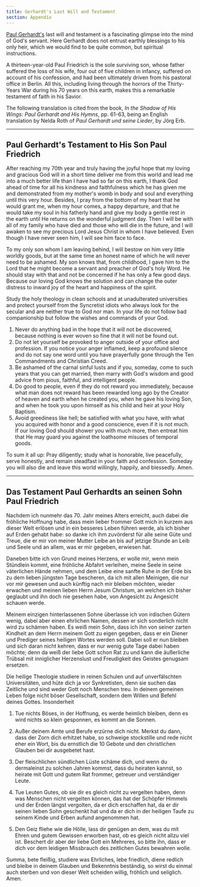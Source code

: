 ```yaml
---
title: Gerhardt's Last Will and Testament
section: Appendix
---
```


[Paul Gerhardt's](/authors/gerhardt) last will and testament is a fascinating glimpse into the mind of God's servant. Here Gerhardt does not entrust earthly blessings to his only heir, which we would find to be quite common, but spiritual instructions. 

A thirteen-year-old Paul Friedrich is the sole surviving son, whose father suffered the loss of his wife, four out of five children in infancy, suffered on account of his confession, and had been ultimately driven from his pastoral office in Berlin. All this, including living through the horrors of the Thirty-Years War during his 70 years on this earth, makes this a remarkable testament of faith in his Savior.

The following translation is cited from the book, *In the Shadow of His Wings: Paul Gerhardt and His Hymns*, pp. 61-63, being an English translation by Nelda Roth of *Paul Gerhardt und seine Lieder*, by Jörg Erb.

---

## Paul Gerhardt's Testament to His Son Paul Friedrich

After reaching my 70th year and truly having the joyful hope that my loving and gracious God will in a short time deliver me from this world and lead me into a much better life than I have had so far on this earth, I thank God ahead of time for all his kindness and faithfulness which he has given me and demonstrated from my mother's womb in body and soul and everything until this very hour. Besides, I pray from the bottom of my heart that he would grant me, when my hour comes, a happy departure, and that he would take my soul in his fatherly hand and give my body a gentle rest in the earth until He returns on the wonderful judgment day. Then I will be with all of my family who have died and those who will die in the future, and I will awaken to see my precious Lord Jesus Christ in whom I have believed. Even though I have never seen him, I will see him face to face.

To my only son whom I am leaving behind, I will bestow on him very little worldly goods, but at the same time an honest name of which he will never need to be ashamed. My son knows that, from childhood, I gave him to the Lord that he might become a servant and preacher of God's holy Word. He should stay with that and not be concerned if he has only a few good days. Because our loving God knows the solution and can change the outer distress to inward joy of the heart and happiness of the spirit.

Study the holy theology in clean schools and at unadulterated universities and protect yourself from the Syncretist idiots who always look for the secular and are neither true to God nor man. In your life do not follow bad companionship but follow the wishes and commands of your God.

1. Never do anything bad in the hope that it will not be discovered, because nothing is ever woven so fine that it will not be found out. 
2. Do not let yourself be provoked to anger outside of your office and profession. If you notice your anger inflamed, keep a profound silence and do not say one word until you have prayerfully gone through the Ten Commandments and Christian Creed. 
3. Be ashamed of the carnal sinful lusts and if you, someday, come to such years that you can get married, then marry with God's wisdom and good advice from pious, faithful, and intelligent people. 
4. Do good to people, even if they do not reward you immediately, because what man does not reward has been rewarded long ago by the Creator of heaven and earth when he created you, when he gave his loving Son, and when he took you upon himself as his child and heir at your Holy Baptism. 
5. Avoid greediness like hell; be satisfied with what you have, with what you acquired with honor and a good conscience, even if it is not much. If our loving God should shower you with much more, then entreat him that He may guard you against the loathsome misuses of temporal goods. 

To sum it all up: Pray diligently; study what is honorable, live peacefully, serve honestly, and remain steadfast in your faith and confession. Someday you will also die and leave this world willingly, happily, and blessedly. Amen.

---

## Das Testament Paul Gerhardts an seinen Sohn Paul Friedrich

Nachdem ich nunmehr das 70. Jahr meines Alters erreicht, auch dabei die fröhliche Hoffnung habe, dass mein lieber frommer Gott mich in kurzem aus dieser Welt erlösen und in ein besseres Leben führen werde, als ich bisher auf Erden gehabt habe: so danke ich ihm zuvörderst für alle seine Güte und Treue, die er mir von meiner Mutter Leibe an bis auf jetzige Stunde an Leib und Seele und an allem, was er mir gegeben, erwiesen hat.

Daneben bitte ich von Grund meines Herzens, er wolle mir, wenn mein Stündlein kommt, eine fröhliche Abfahrt verleihen, meine Seele in seine väterlichen Hände nehmen, und dem Leibe eine sanfte Ruhe in der Erde bis zu dem lieben jüngsten Tage bescheren, da ich mit allen Meinigen, die nur vor mir gewesen und auch künftig nach mir bleiben möchten, wieder erwachen und meinen lieben Herrn Jesum Christum, an welchen ich bisher geglaubt und ihn doch nie gesehen habe, von Angesicht zu Angesicht schauen werde.

Meinem einzigen hinterlassenen Sohne überlasse ich von irdischen Gütern wenig, dabei aber einen ehrlichen Namen, dessen er sich sonderlich nicht wird zu schämen haben. Es weiß mein Sohn, dass ich ihn von seiner zarten Kindheit an dem Herrn meinem Gott zu eigen gegeben, dass er ein Diener und Prediger seines heiligen Wortes werden soll. Dabei soll er nun bleiben und sich daran nicht kehren, dass er nur wenig gute Tage dabei haben möchte; denn da weiß der liebe Gott schon Rat zu und kann die äußerliche Trübsal mit inniglicher Herzenslust und Freudigkeit des Geistes genugsam ersetzen.

Die heilige Theologie studiere in reinen Schulen und auf unverfälschten Universitäten, und hüte dich ja vor Synkretisten, denn sie suchen das Zeitliche und sind weder Gott noch Menschen treu. In deinem gemeinen Leben folge nicht böser Gesellschaft, sondern dem Willen und Befehl deines Gottes. Insonderheit

1. Tue nichts Böses, in der Hoffnung, es werde heimlich bleiben, denn es wird nichts so klein gesponnen, es kommt an die Sonnen.

2. Außer deinem Amte und Berufe erzürne dich nicht. Merkst du dann, dass der Zorn dich erhitzet habe, so schweige stockstille und rede nicht eher ein Wort, bis du ernstlich die 10 Gebote und den christlichen Glauben bei dir ausgebetet hast.

3. Der fleischlichen sündlichen Lüste schäme dich, und wenn du dermaleinst zu solchen Jahren kommst, dass du heiraten kannst, so heirate mit Gott und gutem Rat frommer, getreuer und verständiger Leute.

4. Tue Leuten Gutes, ob sie dir es gleich nicht zu vergelten haben, denn was Menschen nicht vergelten können, das hat der Schöpfer Himmels und der Erden längst vergolten, da er dich erschaffen hat, da er dir seinen lieben Sohn geschenkt hat und da er dich in der heiligen Taufe zu seinem Kinde und Erben aufund angenommen hat.

5. Den Geiz fliehe wie die Hölle, lass dir genügen an dem, was du mit Ehren und gutem Gewissen erworben hast, ob es gleich nicht allzu viel ist. Beschert dir aber der liebe Gott ein Mehreres, so bitte ihn, dass er dich vor dem leidigen Missbrauch des zeitlichen Gutes bewahren wolle.

Summa, bete fleißig, studiere was Ehrliches, lebe friedlich, diene redlich und bleibe in deinem Glauben und Bekenntnis beständig, so wirst du einmal auch sterben und von dieser Welt scheiden willig, fröhlich und seliglich. Amen.


​			
​		
​	


​			
​		
​	




​			
​		